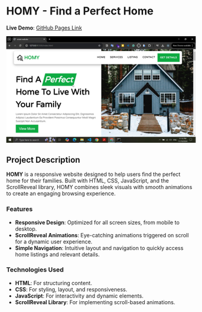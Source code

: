 # HOMY - Find a Perfect Home

**Live Demo**: [GitHub Pages Link](https://mohamednaeemm.github.io/homy/)

![HOMY Website Screenshot](./screen.jpg)

## Project Description

**HOMY** is a responsive website designed to help users find the perfect home for their families. Built with HTML, CSS, JavaScript, and the ScrollReveal library, HOMY combines sleek visuals with smooth animations to create an engaging browsing experience.

### Features

- **Responsive Design**: Optimized for all screen sizes, from mobile to desktop.
- **ScrollReveal Animations**: Eye-catching animations triggered on scroll for a dynamic user experience.
- **Simple Navigation**: Intuitive layout and navigation to quickly access home listings and relevant details.

### Technologies Used

- **HTML**: For structuring content.
- **CSS**: For styling, layout, and responsiveness.
- **JavaScript**: For interactivity and dynamic elements.
- **ScrollReveal Library**: For implementing scroll-based animations.

